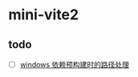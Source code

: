 # mini-vite2

## todo

- [ ] [windows 依赖预构建时的路径处理](https://github.com/sanyuan0704/juejin-book-vite/issues/3)
